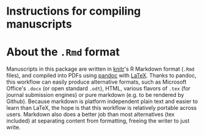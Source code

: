 # Instructions for compiling manuscripts #



# About the `.Rmd` format #

Manuscripts in this package are written in [knitr]'s R Markdown format
(`.Rmd` files), and compiled into PDFs using [pandoc] with [LaTeX]. Thanks
to pandoc, this workflow can easily produce alternative formats, such
as Microsoft Office's `.docx` (or open standard `.odt`), HTML, various
flavors of `.tex` (for journal submission engines) or pure markdown
(e.g. to be rendered by Github). Because markdown is platform independent
plain text and easier to learn than LaTeX, the hope is that this workflow
is relatively portable across users.  Markdown also does a better job than
most alternatives (tex included) at separating content from formatting,
freeing the writer to just write.

[knitr]: http://yihui.name/knitr
[pandoc]: http://johnmacfarlane.net/pandoc/
[LaTeX]: http://www.latex-project.org/
[components/config_pandoc.txt]: http://github.com/cboettig/template/tree/master/manuscripts/components/config_pandoc.txt

